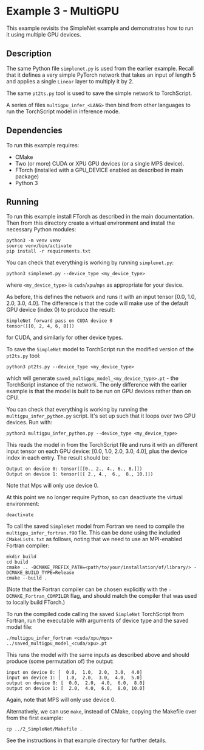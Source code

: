 # Example 3 - MultiGPU

This example revisits the SimpleNet example and demonstrates how to run it using
multiple GPU devices.


## Description

The same Python file `simplenet.py` is used from the earlier example. Recall
that it defines a very simple PyTorch network that takes an input of length 5
and applies a single `Linear` layer to multiply it by 2.

The same `pt2ts.py` tool is used to save the simple network to TorchScript.

A series of files `multigpu_infer_<LANG>` then bind from other languages to run
the TorchScript model in inference mode.

## Dependencies

To run this example requires:

- CMake
- Two (or more) CUDA or XPU GPU devices (or a single MPS device).
- FTorch (installed with a GPU_DEVICE enabled as described in main package)
- Python 3

## Running

To run this example install FTorch as described in the main documentation. Then from
this directory create a virtual environment and install the necessary Python modules:
```
python3 -m venv venv
source venv/bin/activate
pip install -r requirements.txt
```

You can check that everything is working by running `simplenet.py`:
```
python3 simplenet.py --device_type <my_device_type>
```
where `<my_device_type>` is `cuda`/`xpu`/`mps` as appropriate for your device.

As before, this defines the network and runs it with an input tensor
[0.0, 1.0, 2.0, 3.0, 4.0]. The difference is that the code will make use of the
default GPU device (index 0) to produce the result:
```
SimpleNet forward pass on CUDA device 0
tensor([[0, 2, 4, 6, 8]])
```
for CUDA, and similarly for other device types.

To save the `SimpleNet` model to TorchScript run the modified version of the
`pt2ts.py` tool:
```
python3 pt2ts.py --device_type <my_device_type>
```
which will generate `saved_multigpu_model_<my_device_type>.pt` - the TorchScript
instance of the network. The only difference with the earlier example is that
the model is built to be run on GPU devices rather than on CPU.

You can check that everything is working by running the
`multigpu_infer_python.py` script. It's set up such that it loops over two GPU
devices. Run with:
```
python3 multigpu_infer_python.py --device_type <my_device_type>
```
This reads the model in from the TorchScript file and runs it with an different input
tensor on each GPU device: [0.0, 1.0, 2.0, 3.0, 4.0], plus the device index in each
entry. The result should be:
```
Output on device 0: tensor([[0., 2., 4., 6., 8.]])
Output on device 1: tensor([[ 2., 4.,  6.,  8., 10.]])
```
Note that Mps will only use device 0.

At this point we no longer require Python, so can deactivate the virtual environment:
```
deactivate
```

To call the saved `SimpleNet` model from Fortran we need to compile the
`multigpu_infer_fortran.f90` file. This can be done using the included
`CMakeLists.txt` as follows, noting that we need to use an MPI-enabled Fortran
compiler:
```
mkdir build
cd build
cmake .. -DCMAKE_PREFIX_PATH=<path/to/your/installation/of/library/> -DCMAKE_BUILD_TYPE=Release
cmake --build .
```

(Note that the Fortran compiler can be chosen explicitly with the `-DCMAKE_Fortran_COMPILER` flag,
and should match the compiler that was used to locally build FTorch.)

To run the compiled code calling the saved `SimpleNet` TorchScript from
Fortran, run the executable with arguments of device type and the saved model file:
```
./multigpu_infer_fortran <cuda/xpu/mps> ../saved_multigpu_model_<cuda/xpu>.pt
```

This runs the model with the same inputs as described above and should produce (some
permutation of) the output:
```
input on device 0: [  0.0,  1.0,  2.0,  3.0,  4.0]
input on device 1: [  1.0,  2.0,  3.0,  4.0,  5.0]
output on device 0: [  0.0,  2.0,  4.0,  6.0,  8.0]
output on device 1: [  2.0,  4.0,  6.0,  8.0, 10.0]
```
Again, note that MPS will only use device 0.

Alternatively, we can use `make`, instead of CMake, copying the Makefile over from the
first example:
```
cp ../2_SimpleNet/Makefile .
```
See the instructions in that example directory for further details.
